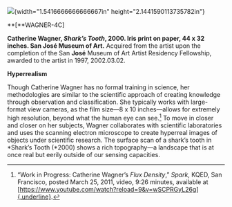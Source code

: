 ![](media/image1.png){width="1.5416666666666667in" height="2.1441590113735782in"}

**\[**WAGNER-4C\]

**Catherine Wagner, *Shark’s Tooth*, 2000. Iris print on paper, 44 x 32 inches. San José Museum of Art.** Acquired from the artist upon the completion of the San **José** Museum of Art Artist Residency Fellowship, awarded to the artist in 1997, 2002.03.02.

**Hyperrealism**

Though Catherine Wagner has no formal training in science, her methodologies are similar to the scientific approach of creating knowledge through observation and classification. She typically works with large-format view cameras, as the film size—8 x 10 inches—allows for extremely high resolution, beyond what the human eye can see.[^1] To move in closer and closer on her subjects, Wagner collaborates with scientific laboratories and uses the scanning electron microscope to create hyperreal images of objects under scientific research. The surface scan of a shark’s tooth in *Shark’s Tooth (*2000) shows a rich topography—a landscape that is at once real but eerily outside of our sensing capacities.

[^1]: “Work in Progress: Catherine Wagner’s *Flux Density*,” *Spark*, KQED, San Francisco, posted March 25, 2011, video, 9:26 minutes, available at [https://www.youtube.com/watch?reload=9&v=wSCPRGyL26g]{.underline}.
